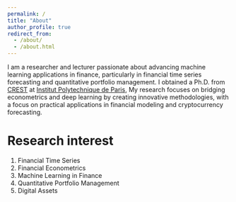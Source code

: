 ```yaml
---
permalink: /
title: "About"
author_profile: true
redirect_from: 
  - /about/
  - /about.html
---
```


I am a researcher and lecturer passionate about advancing machine learning applications in finance, particularly in financial time series forecasting and quantitative portfolio management. I obtained a Ph.D. from [CREST](https://crest.science/) at [Institut Polytechnique de Paris](https://www.ip-paris.fr/), My research focuses on bridging econometrics and deep learning by creating innovative methodologies, with a focus on practical applications in financial modeling and cryptocurrency forecasting.

Research interest
======
1. Financial Time Series 
2. Financial Econometrics
3. Machine Learning in Finance
4. Quantitative Portfolio Management
5. Digital Assets